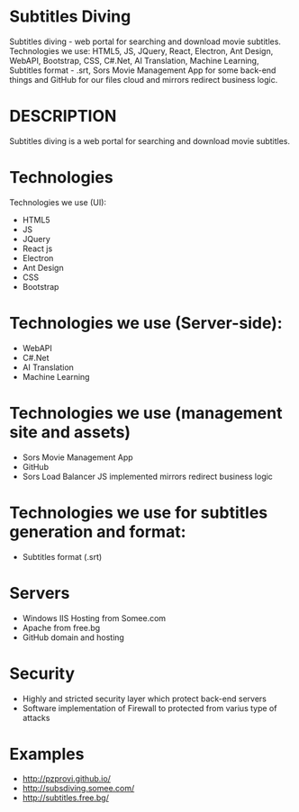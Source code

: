 # Subtitles Diving
Subtitles diving - web portal for searching and download movie subtitles. Technologies we use: HTML5, JS, JQuery, React, Electron, Ant Design, WebAPI, Bootstrap, CSS, C#.Net, AI Translation, Machine Learning, Subtitles format - .srt, Sors Movie Management App for some back-end things and GitHub for our files cloud and mirrors redirect business logic.

# DESCRIPTION
Subtitles diving is a web portal for searching and download movie subtitles.

# Technologies
Technologies we use (UI): 
 - HTML5
 - JS
 - JQuery
 - React js
 - Electron
 - Ant Design
 - CSS
 - Bootstrap
      
 # Technologies we use (Server-side): 
 - WebAPI
 - C#.Net
 - AI Translation
 - Machine Learning
  
 # Technologies we use (management site and assets) 
 - Sors Movie Management App 
 - GitHub 
 - Sors Load Balancer JS implemented mirrors redirect business logic
   
 # Technologies we use for subtitles generation and format:
 - Subtitles format (.srt)
  
 # Servers
 - Windows IIS Hosting from Somee.com
 - Apache from free.bg
 - GitHub domain and hosting
 
 # Security
 - Highly and stricted security layer which protect back-end servers
 - Software implementation of Firewall to protected from varius type of attacks
 
 # Examples
  - http://pzprovi.github.io/
  - http://subsdiving.somee.com/
  - http://subtitles.free.bg/
  
